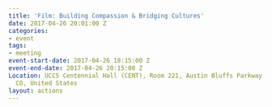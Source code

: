 ```yaml
---
title: 'Film: Building Compassion & Bridging Cultures'
date: 2017-04-26 20:01:00 Z
categories:
- event
tags:
- meeting
event-start-date: 2017-04-26 18:15:00 Z
event-end-date: 2017-04-26 20:15:00 Z
Location: UCCS Centennial Hall (CENT), Room 221, Austin Bluffs Parkway, Colorado Springs,
  CO, United States
layout: actions
---
```


